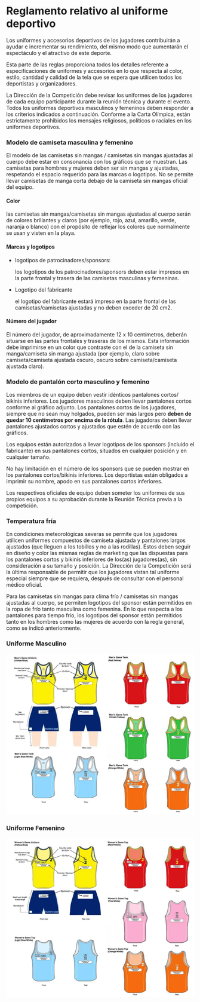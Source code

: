 # Reglamento relativo al uniforme deportivo

Los uniformes y accesorios deportivos de los jugadores contribuirán a ayudar e incrementar su rendimiento, del mismo modo que aumentarán el espectáculo y el atractivo de este deporte.

Esta parte de las reglas proporciona todos los detalles referente a especificaciones de uniformes y accesorios en lo que respecta al color, estilo, cantidad y calidad de la tela que se espera que utilicen todos los deportistas y organizadores.

La Dirección de la Competición debe revisar los uniformes de los jugadores de cada equipo participante durante la reunión técnica y durante el evento. Todos los uniformes deportivos masculinos y femeninos deben responder a los criterios indicados a continuación. Conforme a la Carta Olímpica, están estrictamente prohibidos los mensajes religiosos, políticos o raciales en los uniformes deportivos.

### Modelo de camiseta masculina y femenino
El modelo de las camisetas sin mangas / camisetas sin mangas ajustadas al cuerpo debe estar en consonancia con los gráficos que se muestran. Las camisetas para hombres y mujeres deben ser sin mangas y ajustadas, respetando el espacio requerido para las marcas o logotipos. No se permite llevar camisetas de manga corta debajo de la camiseta sin mangas oficial del equipo.

#### Color
las camisetas sin mangas/camisetas sin mangas ajustadas al cuerpo serán de colores brillantes y claros (por ejemplo, rojo, azul, amarillo, verde, naranja o blanco) con el propósito de reflejar los colores que normalmente se usan y visten en la playa.

#### Marcas y logotipos
- logotipos de patrocinadores/sponsors:

   los logotipos de los patrocinadores/sponsors deben estar impresos en la parte frontal y trasera de las camisetas masculinas y femeninas.
- Logotipo del fabricante

   el logotipo del fabricante estará impreso en la parte frontal de las camisetas/camisetas ajustadas  y no deben exceder de 20 cm2.

#### Número del jugador
El número del jugador, de aproximadamente 12 x 10 centímetros, deberán situarse en las partes frontales y traseras de los mismos. Esta información debe imprimirse en un color que contraste con el de la camiseta sin manga/camiseta sin manga ajustada (por ejemplo, claro sobre camiseta/camiseta ajustada oscuro, oscuro sobre camiseta/camiseta ajustada claro).

### Modelo de pantalón corto masculino y femenino 
Los miembros de un equipo deben vestir idénticos pantalones cortos/ bikinis inferiores. Los jugadores masculinos deben llevar pantalones cortos conforme al gráfico adjunto. Los pantalones cortos de los jugadores, siempre que no sean muy holgados, pueden ser más largos pero **deben de quedar 10 centímetros por encima de la rótula**. Las jugadoras deben llevar pantalones ajustados cortos y ajustados que estén de acuerdo con las gráficos.

Los equipos están autorizados a llevar logotipos de los sponsors (incluido el fabricante) en sus pantalones cortos, situados en cualquier posición y en cualquier tamaño.

No hay limitación en el número de los sponsors que se pueden mostrar en los pantalones cortos/bikinis inferiores. Los deportistas están obligados a imprimir su nombre, apodo en sus pantalones cortos inferiores.

Los respectivos oficiales de equipo deben someter los uniformes de sus propios equipos a su aprobación durante la Reunión Técnica previa a la competición.

### Temperatura fría
En condiciones meteorológicas severas se permite que los jugadores utilicen uniformes compuestos de camiseta ajustada y pantalones largos ajustados (que lleguen a los tobillos y no a las rodillas). Estos deben seguir en diseño y color las mismas reglas de marketing que las dispuestas para los pantalones cortos y bikinis inferiores de los(as) jugadores(as), sin consideración a su tamaño y posición. La Dirección de la Competición será la última responsable de permitir que los jugadores vistan tal uniforme especial siempre que se requiera, después de consultar con el personal médico oficial.

Para las camisetas sin mangas para clima frío / camisetas sin mangas ajustadas al cuerpo, se permiten logotipos del sponsor están permitidos en la ropa de frío tanto masculina como femenina. En lo que respecta a los pantalones para tiempo frío, los logotipos del sponsor están permitidos tanto en los hombres como las mujeres de acuerdo con la regla general, como se indicó anteriormente.

### Uniforme Masculino

![Uniforme Masculino](../diagrams/menUniform.png)

### Uniforme Femenino

![Uniforme Femenino](../diagrams/womenUniform.png)
